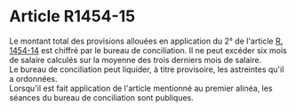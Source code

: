 # Article R1454-15

  
Le montant total des provisions allouées en application du 2° de l'article [R. 1454-14][1] est chiffré par le bureau de conciliation. Il ne peut excéder six mois de salaire calculés sur la moyenne des trois derniers mois de salaire.   
Le bureau de conciliation peut liquider, à titre provisoire, les astreintes qu'il a ordonnées.   
Lorsqu'il est fait application de l'article mentionné au premier alinéa, les séances du bureau de conciliation sont publiques.

 [1]: /affichCodeArticle.do?cidTexte=LEGITEXT000006072050&idArticle=LEGIARTI000018484907&dateTexte=&categorieLien=cid